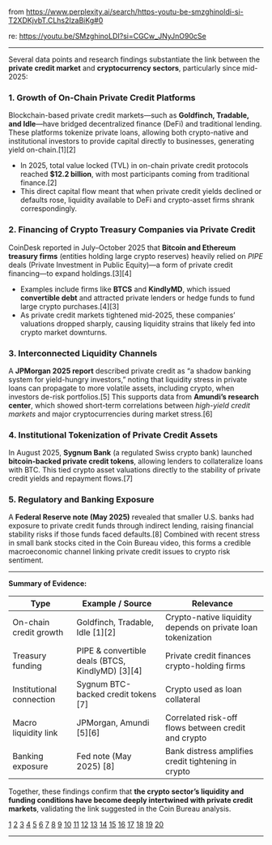 from <https://www.perplexity.ai/search/https-youtu-be-smzghinoldi-si-T2XDKjvbT.CLhs2IzaBiKg#0>

re: 
https://youtu.be/SMzghinoLDI?si=CGCw_JNyJnO90cSe

---

Several data points and research findings substantiate the link between the **private credit market** and **cryptocurrency sectors**, particularly since mid-2025:

### 1. Growth of On-Chain Private Credit Platforms
Blockchain-based private credit markets—such as **Goldfinch, Tradable, and Idle**—have bridged decentralized finance (DeFi) and traditional lending. These platforms tokenize private loans, allowing both crypto-native and institutional investors to provide capital directly to businesses, generating yield on-chain.[1][2]
- In 2025, total value locked (TVL) in on-chain private credit protocols reached **$12.2 billion**, with most participants coming from traditional finance.[2]
- This direct capital flow meant that when private credit yields declined or defaults rose, liquidity available to DeFi and crypto-asset firms shrank correspondingly.

### 2. Financing of Crypto Treasury Companies via Private Credit
CoinDesk reported in July–October 2025 that **Bitcoin and Ethereum treasury firms** (entities holding large crypto reserves) heavily relied on *PIPE* deals (Private Investment in Public Equity)—a form of private credit financing—to expand holdings.[3][4]
- Examples include firms like **BTCS** and **KindlyMD**, which issued **convertible debt** and attracted private lenders or hedge funds to fund large crypto purchases.[4][3]
- As private credit markets tightened mid-2025, these companies’ valuations dropped sharply, causing liquidity strains that likely fed into crypto market downturns.

### 3. Interconnected Liquidity Channels
A **JPMorgan 2025 report** described private credit as “a shadow banking system for yield-hungry investors,” noting that liquidity stress in private loans can propagate to more volatile assets, including crypto, when investors de-risk portfolios.[5]
This supports data from **Amundi’s research center**, which showed short-term correlations between *high-yield credit markets* and major cryptocurrencies during market stress.[6]

### 4. Institutional Tokenization of Private Credit Assets
In August 2025, **Sygnum Bank** (a regulated Swiss crypto bank) launched **bitcoin-backed private credit tokens**, allowing lenders to collateralize loans with BTC. This tied crypto asset valuations directly to the stability of private credit yields and repayment flows.[7]

### 5. Regulatory and Banking Exposure
A **Federal Reserve note (May 2025)** revealed that smaller U.S. banks had exposure to private credit funds through indirect lending, raising financial stability risks if those funds faced defaults.[8]
Combined with recent stress in small bank stocks cited in the Coin Bureau video, this forms a credible macroeconomic channel linking private credit issues to crypto risk sentiment.

***

**Summary of Evidence:**

| Type | Example / Source | Relevance |
|------|-------------------|------------|
| On-chain credit growth | Goldfinch, Tradable, Idle [1][2] | Crypto-native liquidity depends on private loan tokenization |
| Treasury funding | PIPE & convertible deals (BTCS, KindlyMD) [3][4] | Private credit finances crypto-holding firms |
| Institutional connection | Sygnum BTC-backed credit tokens [7] | Crypto used as loan collateral |
| Macro liquidity link | JPMorgan, Amundi [5][6] | Correlated risk-off flows between credit and crypto |
| Banking exposure | Fed note (May 2025) [8] | Bank distress amplifies credit tightening in crypto |

Together, these findings confirm that **the crypto sector’s liquidity and funding conditions have become deeply intertwined with private credit markets**, validating the link suggested in the Coin Bureau analysis.

[1](https://lenderkit.com/blog/democratizing-access-to-private-credit-via-blockchain/)
[2](https://keyrock.com/knowledge-hub/what-is-tokenized-private-credit-a-guide/)
[3](https://www.coindesk.com/markets/2025/10/14/the-rise-and-mostly-fall-of-the-pipe-model-in-bitcoin-treasury-strategies)
[4](https://www.coindesk.com/markets/2025/07/08/ether-treasury-firm-btcs-surges-100-on-100m-eth-buying-plan)
[5](https://www.jpmorgan.com/insights/markets-and-economy/top-market-takeaways/tmt-private-credit-promising-or-problematic)
[6](https://research-center.amundi.com/article/cryptocurrencies-break-mainstream)
[7](https://www.nkf.ch/news/deals-cases/sygnum-opens-access-to-bitcoin-backed-tokenized-private-credit-in-milestone-transaction-with-ledn/)
[8](https://www.federalreserve.gov/econres/notes/feds-notes/bank-lending-to-private-credit-size-characteristics-and-financial-stability-implications-20250523.html)
[9](https://fintechnews.ch/blockchain_bitcoin/top-fintech-market-trend-2025-tokenized-private-credit-market/73356/)
[10](https://particula.io/private-credit-tokenization-series-1/)
[11](https://www.henleyglobal.com/publications/crypto-wealth-report-2025/crypto-banking-new-ultra-high-net-worth-infrastructure)
[12](https://www.coindesk.com/markets/2025/07/24/crypto-inflows-surge-to-usd60b-in-12-months-outpacing-private-equity-jpmorgan)
[13](https://papers.ssrn.com/sol3/Delivery.cfm/5364331.pdf?abstractid=5364331&mirid=1)
[14](https://www.coindesk.com/opinion/2025/07/07/without-operational-alpha-bitcoin-treasury-company-premiums-will-collapse)
[15](https://www.esrb.europa.eu/pub/nbfi/html/esrb.nbfi202509.en.html)
[16](https://www.pwc.com/us/en/industries/financial-services/library/private-credit.html)
[17](https://www.coindesk.com/research/exchange-review-july-2025)
[18](https://www.spglobal.com/ratings/en/regulatory/article/private-markets-monthly-julyaugust-2025-future-capital-markets-may-be-bespoke-and-accessible-but-fragmented-s101642342?kw=%257bkeyword%257d)
[19](https://www.howeandrusling.com/protecting-your-portfolio-in-2025-are-crypto-gold-the-answer/)
[20](https://corporate.visa.com/content/dam/VCOM/corporate/solutions/documents/stablecoins-beyond-payments-onchain-lending-opportunity.pdf)

---
